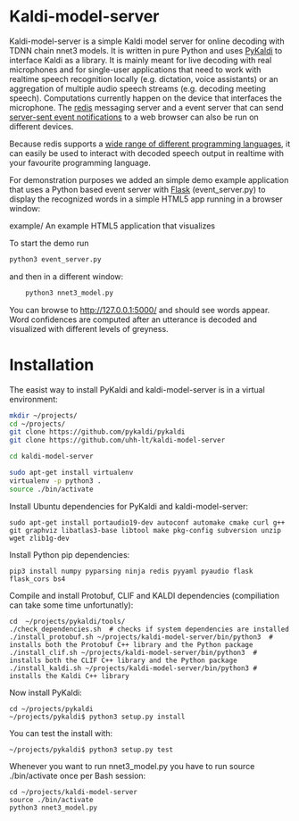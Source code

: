 # Kaldi-model-server

Kaldi-model-server is a simple Kaldi model server for online decoding with TDNN chain nnet3 models. It is written in pure Python and uses [PyKaldi](https://github.com/pykaldi/pykaldi) to interface Kaldi as a library. It is mainly meant for live decoding with real microphones and for single-user applications that need to work with realtime speech recognition locally (e.g. dictation, voice assistants) or an aggregation of multiple audio speech streams (e.g. decoding meeting speech). Computations currently happen on the device that interfaces the microphone. The [redis](https://redis.io) messaging server and a event server that can send [server-sent event notifications](https://www.w3schools.com/html/html5_serversentevents.asp) to a web browser can also be run on different devices.

Because redis supports a [wide range of different programming languages](https://redis.io/clients), it can easily be used to interact with decoded speech output in realtime with your favourite programming language.

For demonstration purposes we added an simple demo example application that uses a Python based event server with [Flask](https://palletsprojects.com/p/flask/) (event_server.py) to display the recognized words in a simple HTML5 app running in a browser window:

example/ An example HTML5 application that visualizes 

To start the demo run 

```bash
python3 event_server.py
```

and then in a different window:

```bash
    python3 nnet3_model.py
```

You can browse to http://127.0.0.1:5000/ and should see words appear. Word confidences are computed after an utterance is decoded and visualized with different levels of greyness.

# Installation

The easist way to install PyKaldi and kaldi-model-server is in a virtual environment:

```bash
mkdir ~/projects/
cd ~/projects/
git clone https://github.com/pykaldi/pykaldi
git clone https://github.com/uhh-lt/kaldi-model-server

cd kaldi-model-server

sudo apt-get install virtualenv
virtualenv -p python3 .
source ./bin/activate
```

Install Ubuntu dependencies for PyKaldi and kaldi-model-server:

    sudo apt-get install portaudio19-dev autoconf automake cmake curl g++ git graphviz libatlas3-base libtool make pkg-config subversion unzip wget zlib1g-dev

Install Python pip dependencies:

    pip3 install numpy pyparsing ninja redis pyyaml pyaudio flask flask_cors bs4

Compile and install Protobuf, CLIF and KALDI dependencies (compiliation can take some time unfortunatly):

    cd  ~/projects/pykaldi/tools/
    ./check_dependencies.sh  # checks if system dependencies are installed
    ./install_protobuf.sh ~/projects/kaldi-model-server/bin/python3  # installs both the Protobuf C++ library and the Python package
    ./install_clif.sh ~/projects/kaldi-model-server/bin/python3  # installs both the CLIF C++ library and the Python package
    ./install_kaldi.sh ~/projects/kaldi-model-server/bin/python3 # installs the Kaldi C++ library

Now install PyKaldi:

    cd ~/projects/pykaldi
    ~/projects/pykaldi$ python3 setup.py install

You can test the install with:

    ~/projects/pykaldi$ python3 setup.py test

Whenever you want to run nnet3_model.py you have to run source ./bin/activate once per Bash session:

    cd ~/projects/kaldi-model-server
    source ./bin/activate
    python3 nnet3_model.py
